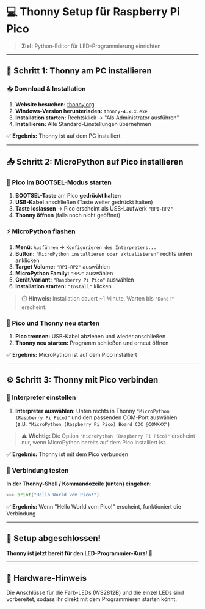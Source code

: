 # 💻 Thonny Setup für Raspberry Pi Pico

> **Ziel:** Python-Editor für LED-Programmierung einrichten

---

## 🚀 **Schritt 1:** Thonny am PC installieren

### 📥 Download & Installation

1. **Website besuchen:** [thonny.org](https://thonny.org)
2. **Windows-Version herunterladen:** `thonny-4.x.x.exe`
3. **Installation starten:** Rechtsklick → "Als Administrator ausführen"
4. **Installieren:** Alle Standard-Einstellungen übernehmen

✅ **Ergebnis:** Thonny ist auf dem PC installiert

---

## 📥 **Schritt 2:** MicroPython auf Pico installieren

### 🔌 Pico im BOOTSEL-Modus starten

1. **BOOTSEL-Taste** am Pico **gedrückt halten**
2. **USB-Kabel** anschließen (Taste weiter gedrückt halten)
3. **Taste loslassen** → Pico erscheint als USB-Laufwerk `"RPI-RP2"`
4. **Thonny öffnen** (falls noch nicht geöffnet)

### ⚡ MicroPython flashen

1. **Menü:** `Ausführen` → `Konfigurieren des Interpreters...`
2. **Button:** `"MicroPython installieren oder aktualisieren"` rechts unten anklicken
3. **Target Volume:** `"RPI-RP2"` auswählen
4. **MicroPython Family:** `"RP2"` auswählen
5. **Gerät/variant:** `"Raspberry Pi Pico"` auswählen
6. **Installation starten:** `"Install"` klicken

> ⏱️ **Hinweis:** Installation dauert ~1 Minute. Warten bis `"Done!"` erscheint.

### 🔄 Pico und Thonny neu starten

1. **Pico trennen:** USB-Kabel abziehen und wieder anschließen
2. **Thonny neu starten:** Programm schließen und erneut öffnen

✅ **Ergebnis:** MicroPython ist auf dem Pico installiert

---

## ⚙️ **Schritt 3:** Thonny mit Pico verbinden

### 🎯 Interpreter einstellen

1. **Interpreter auswählen:** Unten rechts in Thonny `"MicroPython (Raspberry Pi Pico)"` und den passenden COM-Port auswählen  
   (z.B. `"MicroPython (Raspberry Pi Pico) Board CDC @COMXXX"`)

> ⚠️ **Wichtig:** Die Option `"MicroPython (Raspberry Pi Pico)"` erscheint nur, wenn MicroPython bereits auf dem Pico installiert ist.

✅ **Ergebnis:** Thonny ist mit dem Pico verbunden

### 🧪 Verbindung testen

**In der Thonny-Shell / Kommandozeile (unten) eingeben:**

```python
>>> print("Hello World vom Pico!")
```

✅ **Ergebnis:** Wenn "Hello World vom Pico!" erscheint, funktioniert die Verbindung

---

## 🎉 **Setup abgeschlossen!**

**Thonny ist jetzt bereit für den LED-Programmier-Kurs!** 🚀

---

## 🔌 Hardware-Hinweis

Die Anschlüsse für die Farb-LEDs (WS2812B) und die einzel LEDs sind vorbereitet, sodass ihr direkt mit dem Programmieren starten könnt.

